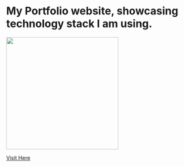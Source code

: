 # My Portfolio website, showcasing technology stack I am using.
<img src="https://skill-showcase.vercel.app/static/media/profile-pic.7cd1552242b4298c8ce4.png" height="300">
<br>

[Visit Here](https://bit.ly/tomasz-ostroga)

